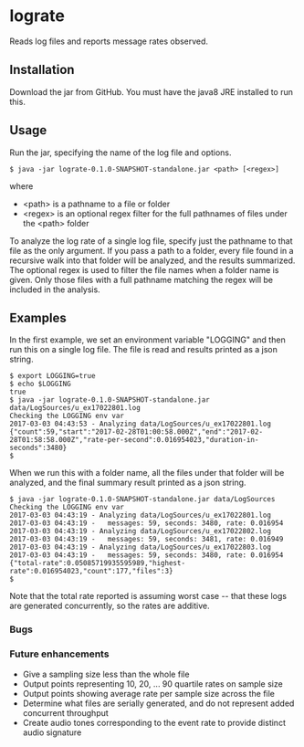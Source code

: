 # lograte

Reads log files and reports message rates observed.

## Installation

Download the jar from GitHub. You must have the java8 JRE installed to run this.

## Usage

Run the jar, specifying the name of the log file and options.

    $ java -jar lograte-0.1.0-SNAPSHOT-standalone.jar <path> [<regex>]

where
- \<path\> is a pathname to a file or folder
- \<regex\> is an optional regex filter for the full pathnames of files under the \<path\> folder

To analyze the log rate of a single log file, specify just the pathname to that
file as the only argument. If you pass a path to a folder, every file found
in a recursive walk into that folder will be analyzed, and the results
summarized. The optional regex is used to filter the file names when a
folder name is given. Only those files with a full pathname matching the regex
will be included in the analysis.

## Examples

In the first example, we set an environment variable "LOGGING" and then run this on a single log file.
The file is read and results printed as a json string.
````$shell
$ export LOGGING=true
$ echo $LOGGING
true
$ java -jar lograte-0.1.0-SNAPSHOT-standalone.jar data/LogSources/u_ex17022801.log
Checking the LOGGING env var
2017-03-03 04:43:53 - Analyzing data/LogSources/u_ex17022801.log
{"count":59,"start":"2017-02-28T01:00:58.000Z","end":"2017-02-28T01:58:58.000Z","rate-per-second":0.016954023,"duration-in-seconds":3480}
$
````

When we run this with a folder name, all the files under that folder will
be analyzed, and the final summary result printed as a json string.

````$shell
$ java -jar lograte-0.1.0-SNAPSHOT-standalone.jar data/LogSources
Checking the LOGGING env var
2017-03-03 04:43:19 - Analyzing data/LogSources/u_ex17022801.log
2017-03-03 04:43:19 - 	messages: 59, seconds: 3480, rate: 0.016954
2017-03-03 04:43:19 - Analyzing data/LogSources/u_ex17022802.log
2017-03-03 04:43:19 - 	messages: 59, seconds: 3481, rate: 0.016949
2017-03-03 04:43:19 - Analyzing data/LogSources/u_ex17022803.log
2017-03-03 04:43:19 - 	messages: 59, seconds: 3480, rate: 0.016954
{"total-rate":0.05085719935595989,"highest-rate":0.016954023,"count":177,"files":3}
$
````
Note that the total rate reported is assuming worst case -- that these logs
are generated concurrently, so the rates are additive.

### Bugs

### Future enhancements

* Give a sampling size less than the whole file
* Output points representing 10, 20, ... 90 quartile rates on sample size
* Output points showing average rate per sample size across the file
* Determine what files are serially generated, and do not represent added concurrent throughput
* Create audio tones corresponding to the event rate to provide distinct audio signature



